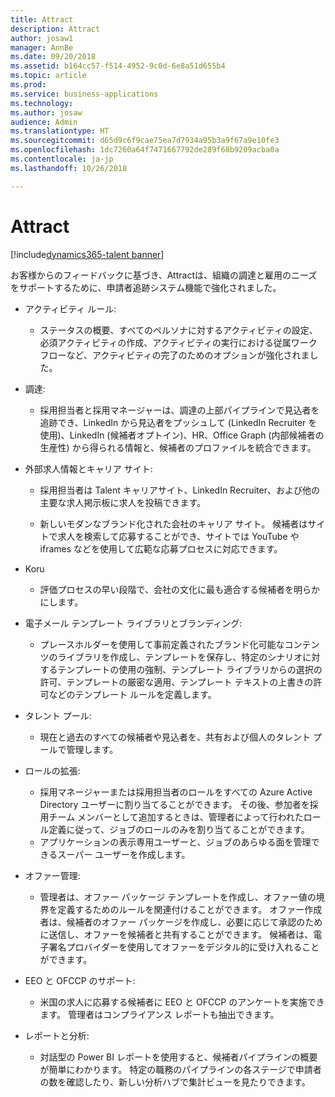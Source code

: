 ```yaml
---
title: Attract
description: Attract
author: josaw1
manager: AnnBe
ms.date: 09/20/2018
ms.assetid: b164cc57-f514-4952-9c0d-6e8a51d655b4
ms.topic: article
ms.prod: 
ms.service: business-applications
ms.technology: 
ms.author: josaw
audience: Admin
ms.translationtype: HT
ms.sourcegitcommit: d65d9c6f9cae75ea7d7934a95b3a9f67a9e10fe3
ms.openlocfilehash: 1dc7260a64f7471667792de289f68b9209acba0a
ms.contentlocale: ja-jp
ms.lasthandoff: 10/26/2018

---
```

#  <a name="attract"></a>Attract

[!include[dynamics365-talent banner](../../includes/dynamics365-talent.md)]

お客様からのフィードバックに基づき、Attractは、組織の調達と雇用のニーズをサポートするために、申請者追跡システム機能で強化されました。 

-   アクティビティ ルール:

    -   ステータスの概要、すべてのペルソナに対するアクティビティの設定、必須アクティビティの作成、アクティビティの実行における従属ワークフローなど、アクティビティの完了のためのオプションが強化されました。 

-   調達:

    -   採用担当者と採用マネージャーは、調達の上部パイプラインで見込者を追跡でき、LinkedIn から見込者をプッシュして (LinkedIn Recruiter を使用)、LinkedIn (候補者オプトイン)、HR、Office Graph (内部候補者の生産性) から得られる情報と、候補者のプロファイルを統合できます。
        
-   外部求人情報とキャリア サイト:

    -   採用担当者は Talent キャリアサイト、LinkedIn Recruiter、および他の主要な求人掲示板に求人を投稿できます。  
    
    -   新しいモダンなブランド化された会社のキャリア サイト。 候補者はサイトで求人を検索して応募することができ、サイトでは YouTube や iframes などを使用して広範な応募プロセスに対応できます。

-   Koru
    
    -   評価プロセスの早い段階で、会社の文化に最も適合する候補者を明らかにします。

       
-   電子メール テンプレート ライブラリとブランディング:

    -   プレースホルダーを使用して事前定義されたブランド化可能なコンテンツのライブラリを作成し、テンプレートを保存し、特定のシナリオに対するテンプレートの使用の強制、テンプレート ライブラリからの選択の許可、テンプレートの厳密な適用、テンプレート テキストの上書きの許可などのテンプレート ルールを定義します。

-   タレント プール:

    -   現在と過去のすべての候補者や見込者を、共有および個人のタレント プールで管理します。

-   ロールの拡張:
    
    -   採用マネージャーまたは採用担当者のロールをすべての Azure Active Directory ユーザーに割り当てることができます。 その後、参加者を採用チーム メンバーとして追加するときは、管理者によって行われたロール定義に従って、ジョブのロールのみを割り当てることができます。 
    -   アプリケーションの表示専用ユーザーと、ジョブのあらゆる面を管理できるスーパー ユーザーを作成します。

-   オファー管理:

    -   管理者は、オファー パッケージ テンプレートを作成し、オファー値の境界を定義するためのルールを関連付けることができます。 オファー作成者は、候補者のオファー パッケージを作成し、必要に応じて承認のために送信し、オファーを候補者と共有することができます。 候補者は、電子署名プロバイダーを使用してオファーをデジタル的に受け入れることができます。 
    
-   EEO と OFCCP のサポート:

    -   米国の求人に応募する候補者に EEO と OFCCP のアンケートを実施できます。 管理者はコンプライアンス レポートも抽出できます。 
    
- レポートと分析:

    - 対話型の Power BI レポートを使用すると、候補者パイプラインの概要が簡単にわかります。 特定の職務のパイプラインの各ステージで申請者の数を確認したり、新しい分析ハブで集計ビューを見たりできます。


